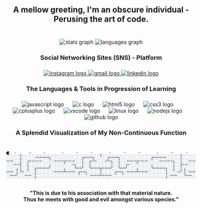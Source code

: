 <h2 align="center">A mellow greeting, I'm an obscure individual - Perusing the art of code.</h2>

###

<br clear="both">

<div align="center">
  <img src="https://github-readme-stats.vercel.app/api?username=abhi-codz&hide_title=false&hide_rank=false&show_icons=true&include_all_commits=true&count_private=true&disable_animations=false&theme=onedark&locale=en&hide_border=false&custom_title=Abhinav%20Mishra's%20Hierarchical%20Stature" height="150" alt="stats graph"  />
  <img src="https://github-readme-stats.vercel.app/api/top-langs?username=abhi-codz&locale=en&hide_title=false&layout=compact&card_width=320&langs_count=5&theme=onedark&hide_border=false&custom_title=Languages%20Implied%20Yet" height="150" alt="languages graph"  />
</div>

###

<h3 align="center">Social Networking Sites (SNS) - Platform</h3>

###

<div align="center">
  <a href="https://www.instagram.com/alka_abhinav/" target="_blank">
    <img src="https://img.shields.io/static/v1?message=Instagram&logo=instagram&label=&color=E4405F&logoColor=&labelColor=&style=for-the-badge" height="35" alt="instagram logo"  />
  </a>
  <a href="https://mail.google.com/mail/u/1/#inbox" target="_blank">
    <img src="https://img.shields.io/static/v1?message=Gmail&logo=gmail&label=&color=D14836&logoColor=white&labelColor=&style=for-the-badge" height="35" alt="gmail logo"  />
  </a>
  <a href="https://www.linkedin.com/in/abhi-codz/" target="_blank">
    <img src="https://img.shields.io/static/v1?message=LinkedIn&logo=linkedin&label=&color=0077B5&logoColor=white&labelColor=&style=for-the-badge" height="35" alt="linkedin logo"  />
  </a>
</div>

###

<h3 align="center">The Languages & Tools in Progression of Learning</h3>

###

<div align="center">
  <img src="https://cdn.jsdelivr.net/gh/devicons/devicon/icons/javascript/javascript-original.svg" height="40" alt="javascript logo"  />
  <img width="15" />
  <img src="https://cdn.jsdelivr.net/gh/devicons/devicon/icons/c/c-original.svg" height="40" alt="c logo"  />
  <img width="15" />
  <img src="https://cdn.jsdelivr.net/gh/devicons/devicon/icons/html5/html5-original.svg" height="40" alt="html5 logo"  />
  <img width="15" />
  <img src="https://cdn.jsdelivr.net/gh/devicons/devicon/icons/css3/css3-original.svg" height="40" alt="css3 logo"  />
  <img width="15" />
  <img src="https://cdn.jsdelivr.net/gh/devicons/devicon/icons/cplusplus/cplusplus-original.svg" height="40" alt="cplusplus logo"  />
  <img width="15" />
  <img src="https://cdn.jsdelivr.net/gh/devicons/devicon/icons/vscode/vscode-original.svg" height="40" alt="vscode logo"  />
  <img width="15" />
  <img src="https://cdn.jsdelivr.net/gh/devicons/devicon/icons/linux/linux-original.svg" height="40" alt="linux logo"  />
  <img width="15" />
  <img src="https://cdn.jsdelivr.net/gh/devicons/devicon/icons/nodejs/nodejs-original.svg" height="40" alt="nodejs logo"  />
  <img width="15" />
  <img src="https://cdn.jsdelivr.net/gh/devicons/devicon/icons/github/github-original.svg" height="40" alt="github logo"  />
</div>

###

<h3 align="center">A Splendid Visualization of My Non-Continuous Function</h3>

###

<br clear="both">

<picture>
  <source media="(prefers-color-scheme: dark)" srcset="https://raw.githubusercontent.com/abhi-codz/abhi-codz/output/pacman-contribution-graph-dark.svg">
  <source media="(prefers-color-scheme: light)" srcset="https://raw.githubusercontent.com/abhi-codz/abhi-codz/output/pacman-contribution-graph.svg">
  <img alt="pacman contribution graph" src="https://raw.githubusercontent.com/abhi-codz/abhi-codz/output/pacman-contribution-graph.svg">
</picture>

###

<h4 align="center">"This is due to his association with that material nature. <br>Thus he meets with good and evil amongst various species."</h4>

###
